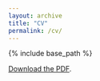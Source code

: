 ```yaml
---
layout: archive
title: "CV"
permalink: /cv/
---
```


{% include base_path %}

<object data="/assets/cv.pdf" type="application/pdf" width="100%" height="1000px">
  <p><a href="/assets/cv.pdf">Download the PDF</a>.</p>
</object>
